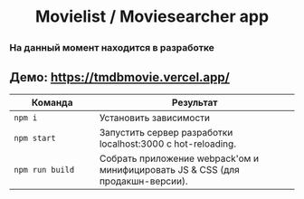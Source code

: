 # <p align="center">Movielist / Moviesearcher app</p>

### На данный момент находится в разработке

## Демо: https://tmdbmovie.vercel.app/







<table>
  <thead>
    <tr>
      <th>Команда</th>
      <th>Результат</th>
    </tr>
  </thead>
  <tbody>
    <tr>
      <td width="30%"><code>npm i</code></td>
      <td>Установить зависимости</td>
    </tr>
    <tr>
      <td><code>npm start</code></td>
      <td>Запустить сервер разработки localhost:3000 с hot-reloading.</td>
    </tr>
    <tr>
      <td><code>npm run build</code></td>
      <td>Собрать приложение webpack'ом и минифицировать JS & CSS (для продакшн-версии).</td>
    </tr>
  </tbody>
</table>
